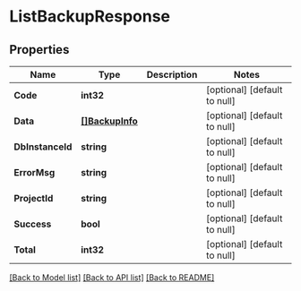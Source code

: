 # ListBackupResponse

## Properties
Name | Type | Description | Notes
------------ | ------------- | ------------- | -------------
**Code** | **int32** |  | [optional] [default to null]
**Data** | [**[]BackupInfo**](BackupInfo.md) |  | [optional] [default to null]
**DbInstanceId** | **string** |  | [optional] [default to null]
**ErrorMsg** | **string** |  | [optional] [default to null]
**ProjectId** | **string** |  | [optional] [default to null]
**Success** | **bool** |  | [optional] [default to null]
**Total** | **int32** |  | [optional] [default to null]

[[Back to Model list]](../README.md#documentation-for-models) [[Back to API list]](../README.md#documentation-for-api-endpoints) [[Back to README]](../README.md)


